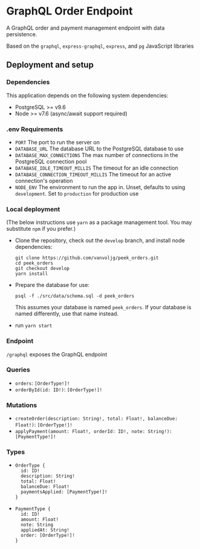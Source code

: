 # GraphQL Order Endpoint

A GraphQL order and payment management endpoint with data persistence.

Based on the `graphql`, `express-graphql`, `express`, and `pg` JavaScript libraries

## Deployment and setup

### Dependencies

This application depends on the following system dependencies:

- PostgreSQL >= v9.6
- Node >= v7.6 (async/await support required)

### .env Requirements

- `PORT` The port to run the server on
- `DATABASE_URL` The database URL to the PostgreSQL database to use
- `DATABASE_MAX_CONNECTIONS` The max number of connections in the PostgreSQL connection pool
- `DATABASE_IDLE_TIMEOUT_MILLIS` The timeout for an idle connection
- `DATABASE_CONNECTION_TIMEOUT_MILLIS` The timeout for an active connection's operation
- `NODE_ENV` The environment to run the app in. Unset, defaults to using `development`. Set to `production` for production use

### Local deployment

(The below instructions use `yarn` as a package management tool. You may substitute `npm` if you prefer.)

- Clone the repository, check out the `develop` branch, and install node dependencies:

  ```
  git clone https://github.com/vanvoljg/peek_orders.git
  cd peek_orders
  git checkout develop
  yarn install
  ```

- Prepare the database for use:

  ```
  psql -f ./src/data/schema.sql -d peek_orders
  ```

  This assumes your database is named `peek_orders`. If your database is named differently, use that name instead.

- run `yarn start`

### Endpoint

`/graphql` exposes the GraphQL endpoint

### Queries

- `orders`: `[OrderType!]!`
- `orderById(id: ID!)`: `[OrderType!]!`

### Mutations

- `createOrder(description: String!, total: Float!, balanceDue: Float!)`: `[OrderType!]!`
- `applyPayment(amount: Float!, orderId: ID!, note: String!): [PaymentType!]!`

### Types

- ```
  OrderType {
    id: ID!
    description: String!
    total: Float!
    balanceDue: Float!
    paymentsApplied: [PaymentType!]!
  }
  ```

- ```
  PaymentType {
    id: ID!
    amount: Float!
    note: String
    appliedAt: String!
    order: [OrderType!]!
  }
  ```
